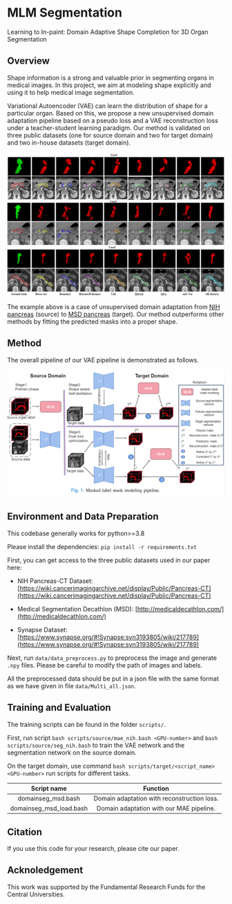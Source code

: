 
# MLM Segmentation


Learning to In-paint: Domain Adaptive Shape Completion for 3D Organ Segmentation



## Overview

Shape information is a strong and valuable prior in segmenting organs in medical images. In this project, we aim at modeling shape explicitly and using it to help medical image segmentation. 

 Variational Autoencoder (VAE) can learn the distribution of shape for a particular organ. Based on this, we propose a new unsupervised domain adaptation pipeline based on a pseudo loss and a VAE reconstruction loss under a teacher-student learning paradigm. Our method is validated on three public datasets (one for source domain and two for target domain) and two in-house datasets (target domain).

![visualize](figure/visualize.png)

The example above is a case of unsupervised domain adaptation from [NIH pancreas](https://wiki.cancerimagingarchive.net/display/Public/Pancreas-CT) (source) to [MSD pancreas](http://medicaldecathlon.com/) (target). Our method outperforms other methods by fitting the predicted masks into a proper shape.



## Method

The overall pipeline of our VAE pipeline is demonstrated as follows.

![architecture](figure/architecture.png)



## Environment and Data Preparation

This codebase generally works for python>=3.8

Please install the dependencies: `pip install -r requirements.txt`

First, you can get access to the three public datasets used in our paper here:

- NIH Pancreas-CT Dataset: [https://wiki.cancerimagingarchive.net/display/Public/Pancreas-CT](https://wiki.cancerimagingarchive.net/display/Public/Pancreas-CT)

- Medical Segmentation Decathlon (MSD): [http://medicaldecathlon.com/](http://medicaldecathlon.com/)

- Synapse Dataset: [https://www.synapse.org/#!Synapse:syn3193805/wiki/217789](https://www.synapse.org/#!Synapse:syn3193805/wiki/217789)

Next, run `data/data_preprocess.py` to preprocess the image and generate `.npy` files. Please be careful to modify the path of images and labels. 

All the preprocessed data should be put in a json file with the same format as we have given in file `data/Multi_all.json`.



## Training and Evaluation

The training scripts can be found in the folder `scripts/`. 

First, run script `bash scripts/source/mae_nih.bash <GPU-number>` and `bash scripts/source/seg_nih.bash` to train the VAE network and the segmentation network on the source domain.

On the target domain, use command `bash scripts/target/<script_name> <GPU-number>` run scripts for different tasks.

|       Script name       |                  Function                   |
| :---------------------: | :-----------------------------------------: |
|   domainseg_msd.bash    | Domain adaptation with reconstruction loss. |
| domainseg_msd_load.bash |  Domain adaptation with our MAE pipeline.   |




## Citation

If you use this code for your research, please cite our paper. 



## Acknoledgement

This work was supported by the Fundamental Research Funds for the Central Universities.

